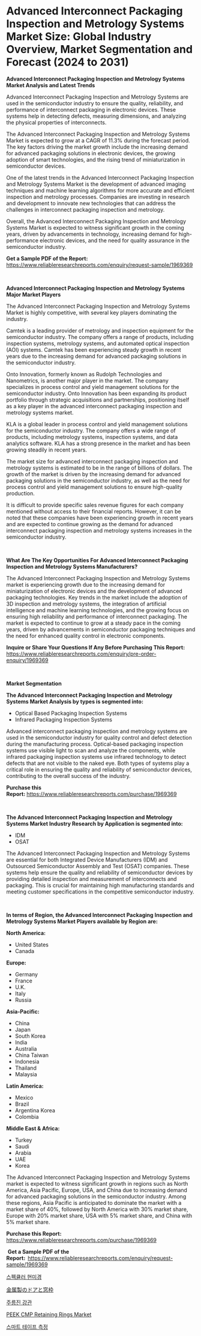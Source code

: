 <p><h1>Advanced Interconnect Packaging Inspection and Metrology Systems Market Size: Global Industry Overview, Market Segmentation and Forecast (2024 to 2031)</h1></p><p><strong>Advanced Interconnect Packaging Inspection and Metrology Systems Market Analysis and Latest Trends</strong></p>
<p><p>Advanced Interconnect Packaging Inspection and Metrology Systems are used in the semiconductor industry to ensure the quality, reliability, and performance of interconnect packaging in electronic devices. These systems help in detecting defects, measuring dimensions, and analyzing the physical properties of interconnects.</p><p>The Advanced Interconnect Packaging Inspection and Metrology Systems Market is expected to grow at a CAGR of 11.3% during the forecast period. The key factors driving the market growth include the increasing demand for advanced packaging solutions in electronic devices, the growing adoption of smart technologies, and the rising trend of miniaturization in semiconductor devices.</p><p>One of the latest trends in the Advanced Interconnect Packaging Inspection and Metrology Systems Market is the development of advanced imaging techniques and machine learning algorithms for more accurate and efficient inspection and metrology processes. Companies are investing in research and development to innovate new technologies that can address the challenges in interconnect packaging inspection and metrology.</p><p>Overall, the Advanced Interconnect Packaging Inspection and Metrology Systems Market is expected to witness significant growth in the coming years, driven by advancements in technology, increasing demand for high-performance electronic devices, and the need for quality assurance in the semiconductor industry.</p></p>
<p><strong>Get a Sample PDF of the Report:&nbsp;</strong> <a href="https://www.reliableresearchreports.com/enquiry/request-sample/1969369">https://www.reliableresearchreports.com/enquiry/request-sample/1969369</a></p>
<p>&nbsp;</p>
<p><strong>Advanced Interconnect Packaging Inspection and Metrology Systems Major Market Players</strong></p>
<p><p>The Advanced Interconnect Packaging Inspection and Metrology Systems Market is highly competitive, with several key players dominating the industry. </p><p>Camtek is a leading provider of metrology and inspection equipment for the semiconductor industry. The company offers a range of products, including inspection systems, metrology systems, and automated optical inspection (AOI) systems. Camtek has been experiencing steady growth in recent years due to the increasing demand for advanced packaging solutions in the semiconductor industry.</p><p>Onto Innovation, formerly known as Rudolph Technologies and Nanometrics, is another major player in the market. The company specializes in process control and yield management solutions for the semiconductor industry. Onto Innovation has been expanding its product portfolio through strategic acquisitions and partnerships, positioning itself as a key player in the advanced interconnect packaging inspection and metrology systems market.</p><p>KLA is a global leader in process control and yield management solutions for the semiconductor industry. The company offers a wide range of products, including metrology systems, inspection systems, and data analytics software. KLA has a strong presence in the market and has been growing steadily in recent years.</p><p>The market size for advanced interconnect packaging inspection and metrology systems is estimated to be in the range of billions of dollars. The growth of the market is driven by the increasing demand for advanced packaging solutions in the semiconductor industry, as well as the need for process control and yield management solutions to ensure high-quality production.</p><p>It is difficult to provide specific sales revenue figures for each company mentioned without access to their financial reports. However, it can be noted that these companies have been experiencing growth in recent years and are expected to continue growing as the demand for advanced interconnect packaging inspection and metrology systems increases in the semiconductor industry.</p></p>
<p>&nbsp;</p>
<p><strong>What Are The Key Opportunities For Advanced Interconnect Packaging Inspection and Metrology Systems Manufacturers?</strong></p>
<p><p>The Advanced Interconnect Packaging Inspection and Metrology Systems market is experiencing growth due to the increasing demand for miniaturization of electronic devices and the development of advanced packaging technologies. Key trends in the market include the adoption of 3D inspection and metrology systems, the integration of artificial intelligence and machine learning technologies, and the growing focus on ensuring high reliability and performance of interconnect packaging. The market is expected to continue to grow at a steady pace in the coming years, driven by advancements in semiconductor packaging techniques and the need for enhanced quality control in electronic components.</p></p>
<p><strong>Inquire or Share Your Questions If Any Before Purchasing This Report:</strong> <a href="https://www.reliableresearchreports.com/enquiry/pre-order-enquiry/1969369">https://www.reliableresearchreports.com/enquiry/pre-order-enquiry/1969369</a></p>
<p>&nbsp;</p>
<p><strong>Market Segmentation</strong></p>
<p><strong>The Advanced Interconnect Packaging Inspection and Metrology Systems Market Analysis by types is segmented into:</strong></p>
<p><ul><li>Optical Based Packaging Inspection Systems</li><li>Infrared Packaging Inspection Systems</li></ul></p>
<p><p>Advanced interconnect packaging inspection and metrology systems are used in the semiconductor industry for quality control and defect detection during the manufacturing process. Optical-based packaging inspection systems use visible light to scan and analyze the components, while infrared packaging inspection systems use infrared technology to detect defects that are not visible to the naked eye. Both types of systems play a critical role in ensuring the quality and reliability of semiconductor devices, contributing to the overall success of the industry.</p></p>
<p><strong>Purchase this Report:&nbsp;</strong><a href="https://www.reliableresearchreports.com/purchase/1969369">https://www.reliableresearchreports.com/purchase/1969369</a></p>
<p>&nbsp;</p>
<p><strong>The Advanced Interconnect Packaging Inspection and Metrology Systems Market Industry Research by Application is segmented into:</strong></p>
<p><ul><li>IDM</li><li>OSAT</li></ul></p>
<p><p>The Advanced Interconnect Packaging Inspection and Metrology Systems are essential for both Integrated Device Manufacturers (IDM) and Outsourced Semiconductor Assembly and Test (OSAT) companies. These systems help ensure the quality and reliability of semiconductor devices by providing detailed inspection and measurement of interconnects and packaging. This is crucial for maintaining high manufacturing standards and meeting customer specifications in the competitive semiconductor industry.</p></p>
<p>&nbsp;</p>
<p><strong>In terms of Region, the Advanced Interconnect Packaging Inspection and Metrology Systems Market Players available by Region are:</strong></p>
<p>
    <p> <strong> North America: </strong>
        <ul>
            <li>United States</li>
            <li>Canada</li>
        </ul>
        </p> 
    <p> <strong> Europe: </strong>
        <ul>
            <li>Germany</li>
            <li>France</li>
            <li>U.K.</li>
            <li>Italy</li>
            <li>Russia</li>
        </ul>
        </p> 
    <p> <strong> Asia-Pacific: </strong>
        <ul>
            <li>China</li>
            <li>Japan</li>
            <li>South Korea</li>
            <li>India</li>
            <li>Australia</li>
            <li>China Taiwan</li>
            <li>Indonesia</li>
            <li>Thailand</li>
            <li>Malaysia</li>
        </ul>
        </p> 
    <p> <strong> Latin America: </strong>
        <ul>
            <li>Mexico</li>
            <li>Brazil</li>
            <li>Argentina Korea</li>
            <li>Colombia</li>
        </ul>
        </p> 
    <p> <strong> Middle East & Africa: </strong>
        <ul>
            <li>Turkey</li>
            <li>Saudi</li>
            <li>Arabia</li>
            <li>UAE</li>
            <li>Korea</li>
        </ul>
    </p>
    </p>
<p><p>The Advanced Interconnect Packaging Inspection and Metrology Systems market is expected to witness significant growth in regions such as North America, Asia Pacific, Europe, USA, and China due to increasing demand for advanced packaging solutions in the semiconductor industry. Among these regions, Asia Pacific is anticipated to dominate the market with a market share of 40%, followed by North America with 30% market share, Europe with 20% market share, USA with 5% market share, and China with 5% market share.</p></p>
<p><strong>Purchase this Report: </strong><a href="https://www.reliableresearchreports.com/purchase/1969369">https://www.reliableresearchreports.com/purchase/1969369</a></p>
<p>&nbsp;<strong>Get a Sample PDF of the Report:&nbsp;&nbsp;</strong><a href="https://www.reliableresearchreports.com/enquiry/request-sample/1969369">https://www.reliableresearchreports.com/enquiry/request-sample/1969369</a></p>
<p><strong></strong></p>
<p><p><a href="https://medium.com/@dewayneber2023/specular-microscope-%EC%8B%9C%EC%9E%A5-%EA%B7%9C%EB%AA%A8-%EB%B0%8F-%EC%8B%9C%EC%9E%A5-%EB%8F%99%ED%96%A5-%EC%99%84%EC%A0%84%ED%95%9C-%EC%82%B0%EC%97%85-%EA%B0%9C%EC%9A%94-2024%EB%85%84%EB%B6%80%ED%84%B0-2031%EB%85%84%EA%B9%8C%EC%A7%80-6cc198a153a4">스펙큘러 현미경</a></p><p><a href="https://github.com/dzy793153605/Market-Research-Report-List-1/blob/main/841487114103.md">金属製のドアと窓枠</a></p><p><a href="https://github.com/plelbej847484502/Market-Research-Report-List-1/blob/main/839157113163.md">주름진 강관</a></p><p><a href="https://github.com/jodemen/Market-Research-Report-List-2/blob/main/peek-cmp-retaining-rings-market.md">PEEK CMP Retaining Rings Market</a></p><p><a href="https://github.com/vseigx30c9a1j/Market-Research-Report-List-1/blob/main/509893013164.md">스마트 테이프 측정</a></p></p>